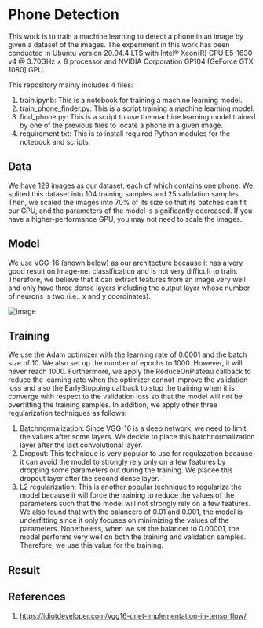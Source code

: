 # Phone Detection

This work is to train a machine learning to detect a phone in an image by given a dataset of the images. The experiment in this work has been conducted in Ubuntu version 20.04.4 LTS with Intel® Xeon(R) CPU E5-1630 v4 @ 3.70GHz × 8 processor and NVIDIA Corporation GP104 [GeForce GTX 1080] GPU. 

This repository mainly includes 4 files:

1) train.ipynb: This is a notebook for training a machine learning model.
2) train_phone_finder.py: This is a script training a machine learning model.
3) find_phone.py: This is a script to use the machine learning model trained by one of the previous files to locate a phone in a given image.
4) requirement.txt: This is to install required Python modules for the notebook and scripts.

## Data

We have 129 images as our dataset, each of which contains one phone. We splited this dataset into 104 training samples and 25 validation samples. Then, we scaled the images into 70% of its size so that its batches can fit our GPU, and the parameters of the model is significantly decreased. If you have a higher-performance GPU, you may not need to scale the images. 

## Model

We use VGG-16 (shown below) as our architecture because it has a very good result on Image-net classification and is not very difficult to train. Therefore, we believe that it can extract features from an image very well and only have three dense layers including the output layer whose number of neurons is two (i.e., x and y coordinates).

![image](https://user-images.githubusercontent.com/23422272/188261241-12e52a7f-966e-4279-86bd-02de91110f6a.png)


## Training

We use the Adam optimizer with the learning rate of 0.0001 and the batch size of 10. We also set up the number of epochs to 1000. However, it will never reach 1000. Furthermore, we apply the ReduceOnPlateau callback to reduce the learning rate when the optimizer cannot improve the validation loss and also the EarlyStopping callback to stop the training when it is converge with respect to the validation loss so that the model will not be overfitting the training samples. In addition, we apply other three regularization techniques as follows:

1) Batchnormalization: Since VGG-16 is a deep network, we need to limit the values after some layers. We decide to place this batchnormalization layer after the last convolutional layer.
2) Dropout: This technique is very popular to use for regulazation because it can avoid the model to strongly rely only on a few features by dropping some parameters out during the training. We placee this dropout layer after the second dense layer.
3) L2 regularization: This is another popular technique to regularize the model because it will force the training to reduce the values of the parameters such that the model will not strongly rely on a few features. We also found that with the balancers of 0.01 and 0.001, the model is underfitting since it only focuses on minimizing the values of the parameters. Nonetheless, when we set the balancer to 0.00001, the model performs very well on both the training and validation samples. Therefore, we use this value for the training.

## Result

## References

1) https://idiotdeveloper.com/vgg16-unet-implementation-in-tensorflow/
